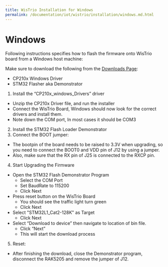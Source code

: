 ```yaml
---
title: WisTrio Installation for Windows
permalink: /documentation/iot/wistrio/installation/windows.md.html
---
```


# Windows

Following instructions specifies how to flash the firmware onto WisTrio board
from a Windows host machine:

Make sure to download the following from the [Downloads Page](../downloads):
- CP210x Windows Driver
- STM32 Flasher aka Demonstrator

1. Install the “CP210x_windows_Drivers” driver
  - Unzip the CP210x Driver file, and run the installer
  - Connect the WisTrio Board, Windows should now look for the correct drivers and install them.
  - Note down the COM port, In most cases it should be COM3
2. Install the STM32 Flash Loader Demonstrator
3. Connect the BOOT jumper:
  - The bootpin of the board needs to be raised to 3.3V when upgrading, so
you need to connect the BOOT0 and VDD pin of J12 by using a jumper.
  - Also, make sure that the RX pin of J25 is connected to the RXCP pin.
4. Start Upgrading the Firmware
  - Open the STM32 Flash Demonstrator Program
    - Select the COM Port
    - Set BaudRate to 115200
    - Click Next
  - Press reset button on the WisTrio Board
    - You should see the traffic light turn green
    - Click Next
  - Select "STM32L1_Cat2-128K" as Target
    - Click Next
  - Select “Download to device” then navigate to location of bin file.
    - Click “Next”
    - This will start the download process
5. Reset:
  - After finishing the download, close the Demonstrator program, disconnect the
RAK5205 and remove the jumper of J12.
